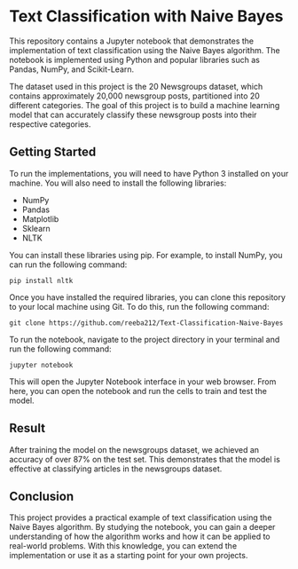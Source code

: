 # Text Classification with Naive Bayes

This repository contains a Jupyter notebook that demonstrates the implementation of text classification using the Naive Bayes algorithm. The notebook is implemented using Python and popular libraries such as Pandas, NumPy, and Scikit-Learn.

The dataset used in this project is the 20 Newsgroups dataset, which contains approximately 20,000 newsgroup posts, partitioned into 20 different categories. The goal of this project is to build a machine learning model that can accurately classify these newsgroup posts into their respective categories.

## Getting Started

To run the implementations, you will need to have Python 3 installed on your machine. You will also need to install the following libraries:

* NumPy
* Pandas
* Matplotlib
* Sklearn
* NLTK

You can install these libraries using pip. For example, to install NumPy, you can run the following command:

```
pip install nltk
```
Once you have installed the required libraries, you can clone this repository to your local machine using Git. To do this, run the following command:

```
git clone https://github.com/reeba212/Text-Classification-Naive-Bayes
```
To run the notebook, navigate to the project directory in your terminal and run the following command:
```
jupyter notebook
```
This will open the Jupyter Notebook interface in your web browser. From here, you can open the notebook and run the cells to train and test the model.

## Result

After training the model on the newsgroups dataset, we achieved an accuracy of over 87% on the test set. This demonstrates that the model is effective at classifying articles in the newsgroups dataset.

## Conclusion

This project provides a practical example of text classification using the Naive Bayes algorithm. By studying the notebook, you can gain a deeper understanding of how the algorithm works and how it can be applied to real-world problems. With this knowledge, you can extend the implementation or use it as a starting point for your own projects.


